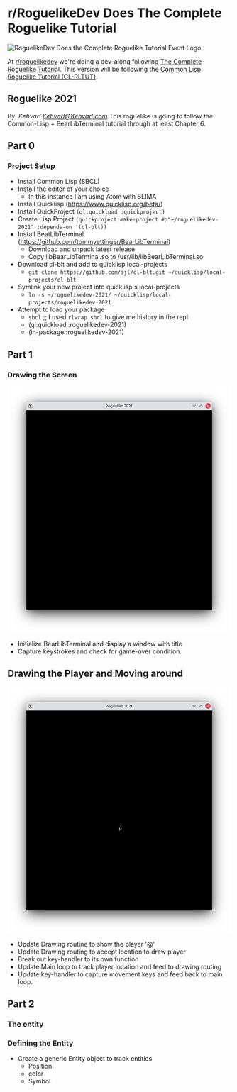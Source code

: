 # r/RoguelikeDev Does The Complete Roguelike Tutorial

![RoguelikeDev Does the Complete Roguelike Tutorial Event Logo](https://imgur.com/xSph4zw.png)

At [r/roguelikedev](https://www.reddit.com/r/roguelikedev/) we're doing a dev-along following [The Complete Roguelike Tutorial](http://rogueliketutorials.com/libtcod/1).
This version will be following the [Common Lisp Roguelike Tutorial (CL-RLTUT)](https://nwforrer.github.io/categories/roguelike-tutorial/).

## Roguelike 2021
By: _Kehvarl <Kehvarl@Kehvarl.com>_
This roguelike is going to follow the Common-Lisp + BearLibTerminal tutorial through at least Chapter 6.


## Part 0
### Project Setup
* Install Common Lisp (SBCL)
* Install the editor of your choice
  * In this instance I am using Atom with SLIMA
* Install Quicklisp (https://www.quicklisp.org/beta/)
* Install QuickProject `(ql:quickload :quickproject)`
* Create Lisp Project `(quickproject:make-project #p"~/roguelikedev-2021" :depends-on '(cl-blt))`
* Install BeatLibTerminal (https://github.com/tommyettinger/BearLibTerminal)
  * Download and unpack latest release
  * Copy libBearLibTerminal.so to /usr/lib/libBearLibTerminal.so
* Download cl-blt and add to quicklisp local-projects
  * `git clone https://github.com/sjl/cl-blt.git ~/quicklisp/local-projects/cl-blt`
* Symlink your new project into quicklisp's local-projects
  * `ln -s ~/roguelikedev-2021/ ~/quicklisp/local-projects/roguelikedev-2021`
* Attempt to load your package
  * `sbcl` ;; I used `rlwrap sbcl` to give me history in the repl
  * (ql:quickload :roguelikedev-2021)
  * (in-package :roguelikedev-2021)


## Part 1
### Drawing the Screen
![Part 1.0](./screenshots/Part1.0.png?raw=true "Game Window")
* Initialize BearLibTerminal and display a window with title
* Capture keystrokes and check for game-over condition.
## Drawing the Player and Moving around
![Part 1.1](./screenshots/Part1.1.png?raw=true "Player On Screen")
* Update Drawing routine to show the player '@'
* Update Drawing routing to accept location to draw player
* Break out key-handler to its own function
* Update Main loop to track player location and feed to drawing routing
* Update key-handler to capture movement keys and feed back to main loop.

## Part 2
### The entity
### Defining the Entity
* Create a generic Entity object to track entities
  * Position
  * color
  * Symbol
